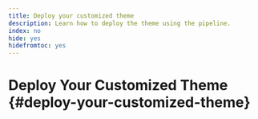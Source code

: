 ```yaml
---
title: Deploy your customized theme
description: Learn how to deploy the theme using the pipeline.
index: no
hide: yes
hidefromtoc: yes
---
```


# Deploy Your Customized Theme {#deploy-your-customized-theme}
